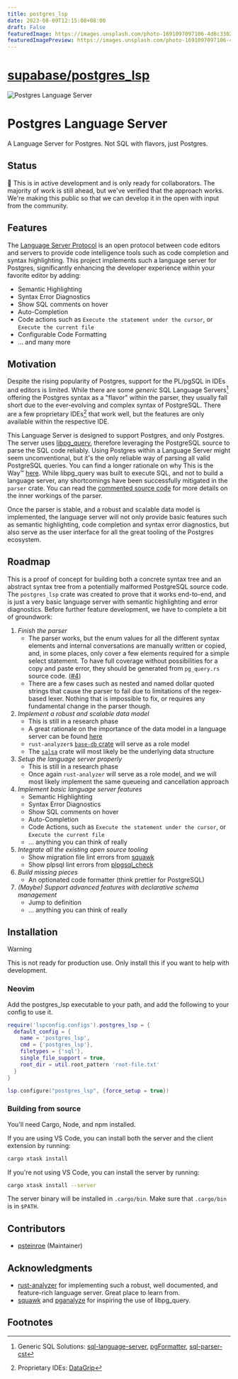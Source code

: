 ```yaml
---
title: postgres_lsp
date: 2023-08-09T12:15:08+08:00
draft: False
featuredImage: https://images.unsplash.com/photo-1691097097106-4d8c330266f0?ixid=M3w0NjAwMjJ8MHwxfHJhbmRvbXx8fHx8fHx8fDE2OTE1NTQ0OTV8&ixlib=rb-4.0.3
featuredImagePreview: https://images.unsplash.com/photo-1691097097106-4d8c330266f0?ixid=M3w0NjAwMjJ8MHwxfHJhbmRvbXx8fHx8fHx8fDE2OTE1NTQ0OTV8&ixlib=rb-4.0.3
---
```


# [supabase/postgres_lsp](https://github.com/supabase/postgres_lsp)

![Postgres Language Server](/docs/images/pls-github.png)

# Postgres Language Server

A Language Server for Postgres. Not SQL with flavors, just Postgres.

## Status

🚧 This is in active development and is only ready for collaborators. The majority of work is still ahead, but we've verified that the approach works. We're making this public so that we can develop it in the open with input from the community.

## Features

The [Language Server Protocol](https://microsoft.github.io/language-server-protocol/) is an open protocol between code editors and servers to provide code intelligence tools such as code completion and syntax highlighting. This project implements such a language server for Postgres, significantly enhancing the developer experience within your favorite editor by adding:

- Semantic Highlighting
- Syntax Error Diagnostics
- Show SQL comments on hover
- Auto-Completion
- Code actions such as `Execute the statement under the cursor`, or `Execute the current file`
- Configurable Code Formatting
- ... and many more

## Motivation

Despite the rising popularity of Postgres, support for the PL/pgSQL in IDEs and editors is limited. While there are some *generic* SQL Language Servers[^1] offering the Postgres syntax as a "flavor" within the parser, they usually fall short due to the ever-evolving and complex syntax of PostgreSQL. There are a few proprietary IDEs[^2] that work well, but the features are only available within the respective IDE. 

This Language Server is designed to support Postgres, and only Postgres. The server uses [libpg_query](https://github.com/pganalyze/libpg_query), therefore leveraging the PostgreSQL source to parse the SQL code reliably. Using Postgres within a Language Server might seem unconventional, but it's the only reliable way of parsing all valid PostgreSQL queries. You can find a longer rationale on why This is the Way™ [here](https://pganalyze.com/blog/parse-postgresql-queries-in-ruby). While libpg_query was built to execute SQL, and not to build a language server, any shortcomings have been successfully mitigated in the `parser` crate. You can read the [commented source code](./crates/parser/src/lib.rs) for more details on the inner workings of the parser.

Once the parser is stable, and a robust and scalable data model is implemented, the language server will not only provide basic features such as semantic highlighting, code completion and syntax error diagnostics, but also serve as the user interface for all the great tooling of the Postgres ecosystem.

## Roadmap

This is a proof of concept for building both a concrete syntax tree and an abstract syntax tree from a potentially malformed PostgreSQL source code. The `postgres_lsp` crate was created to prove that it works end-to-end, and is just a very basic language server with semantic highlighting and error diagnostics. Before further feature development, we have to complete a bit of groundwork:

1. _Finish the parser_
   - The parser works, but the enum values for all the different syntax elements and internal conversations are manually written or copied, and, in some places, only cover a few elements required for a simple select statement. To have full coverage without possibilities for a copy and paste error, they should be generated from `pg_query.rs` source code. ([#4](https://github.com/supabase/postgres_lsp/pull/4))
   - There are a few cases such as nested and named dollar quoted strings that cause the parser to fail due to limitations of the regex-based lexer. Nothing that is impossible to fix, or requires any fundamental change in the parser though.
2. _Implement a robust and scalable data model_
   - This is still in a research phase
   - A great rationale on the importance of the data model in a language server can be found [here](https://matklad.github.io/2023/05/06/zig-language-server-and-cancellation.html)
   - `rust-analyzer`s [`base-db` crate](https://github.com/rust-lang/rust-analyzer/tree/master/crates/base-db) will serve as a role model
   - The [`salsa`](https://github.com/salsa-rs/salsa) crate will most likely be the underlying data structure
3. _Setup the language server properly_
   - This is still in a research phase
   - Once again `rust-analyzer` will serve as a role model, and we will most likely implement the same queueing and cancellation approach
4. _Implement basic language server features_
   - Semantic Highlighting
   - Syntax Error Diagnostics
   - Show SQL comments on hover
   - Auto-Completion
   - Code Actions, such as `Execute the statement under the cursor`, or `Execute the current file`
   - ... anything you can think of really
5. _Integrate all the existing open source tooling_
   - Show migration file lint errors from [squawk](https://github.com/sbdchd/squawk)
   - Show plpsql lint errors from [plpgsql_check](https://github.com/okbob/plpgsql_check)
6. _Build missing pieces_
   - An optionated code formatter (think prettier for PostgreSQL)
7. _(Maybe) Support advanced features with declarative schema management_
   - Jump to definition
   - ... anything you can think of really

## Installation

> [!WARNING]
> This is not ready for production use. Only install this if you want to help with development.

### Neovim

Add the postgres_lsp executable to your path, and add the following to your config to use it.

```lua
require('lspconfig.configs').postgres_lsp = {
  default_config = {
    name = 'postgres_lsp',
    cmd = {'postgres_lsp'},
    filetypes = {'sql'},
    single_file_support = true,
    root_dir = util.root_pattern 'root-file.txt'
  }
}

lsp.configure("postgres_lsp", {force_setup = true})
```

### Building from source

You'll need Cargo, Node, and npm installed.

If you are using VS Code, you can install both the server and the client extension by running:

``` sh
cargo xtask install
```

If you're not using VS Code, you can install the server by running:

``` sh
cargo xtask install --server
```

The server binary will be installed in `.cargo/bin`. Make sure that `.cargo/bin` is in `$PATH`.

## Contributors

- [psteinroe](https://github.com/psteinroe) (Maintainer)

## Acknowledgments 

- [rust-analyzer](https://github.com/rust-lang/rust-analyzer) for implementing such a robust, well documented, and feature-rich language server. Great place to learn from.
- [squawk](https://github.com/sbdchd/squawk) and [pganalyze](https://pganalyze.com) for inspiring the use of libpg_query.

## Footnotes

[^1]: Generic SQL Solutions: [sql-language-server](https://github.com/joe-re/sql-language-server), [pgFormatter](https://github.com/darold/pgFormatter/tree/master), [sql-parser-cst](https://github.com/nene/sql-parser-cst)
[^2]: Proprietary IDEs: [DataGrip](https://www.jetbrains.com/datagrip/)
